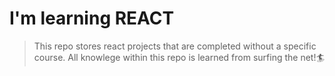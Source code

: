 # I'm learning REACT
> This repo stores react projects that are completed without a specific course. All knowlege within this repo is learned from surfing the net!🏄
